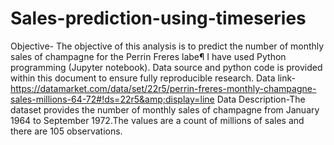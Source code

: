 # Sales-prediction-using-timeseries
Objective- The objective of this analysis is to predict the number of monthly sales of champagne for the Perrin Freres labe¶ I have used Python programming (Jupyter notebook). Data source and python code is provided within this document to ensure fully reproducible research.  Data link- https://datamarket.com/data/set/22r5/perrin-freres-monthly-champagne-sales-millions-64-72#!ds=22r5&amp;display=line Data Description-The dataset provides the number of monthly sales of champagne from January 1964 to September 1972.The values are a count of millions of sales and there are 105 observations.
